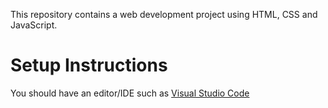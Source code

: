 This repository contains a web development project using HTML, CSS and JavaScript.
# Setup Instructions
You should have an editor/IDE such as [Visual Studio Code](https://code.visualstudio.com/)
